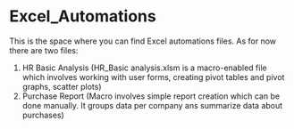 # Excel_Automations

This is the space where you can find Excel automations files.
As for now there are two files:
1. HR Basic Analysis (HR_Basic analysis.xlsm is a macro-enabled file which involves working with user forms, creating pivot tables and pivot graphs, scatter plots)
2. Purchase Report (Macro involves simple report creation which can be done manually. It groups data per company ans summarize data about purchases)
